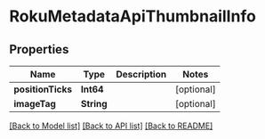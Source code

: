 # RokuMetadataApiThumbnailInfo

## Properties
Name | Type | Description | Notes
------------ | ------------- | ------------- | -------------
**positionTicks** | **Int64** |  | [optional] 
**imageTag** | **String** |  | [optional] 

[[Back to Model list]](../README.md#documentation-for-models) [[Back to API list]](../README.md#documentation-for-api-endpoints) [[Back to README]](../README.md)


